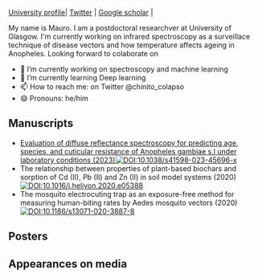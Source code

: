 [University profile][0]| [Twitter][1] | [Google scholar][2] |

My name is Mauro. I am a postdoctoral researchver at University of Glasgow. I'm currently working on infrared spectroscopy as a surveillace technique of disease vectors and how temperature affects ageing in Anopheles. Looking forward to colaborate on 
- 🔭 I’m currently working on spectroscopy and machine learning
- 🌱 I’m currently learning Deep learning
- 📫 How to reach me: on Twitter @chinito_colapso
- 😄 Pronouns: he/him

## Manuscripts
- [Evaluation of diffuse reflectance spectroscopy for predicting age, species, and cuticular resistance of Anopheles gambiae s.l under laboratory conditions (2023)](https://github.com/maurocolapso/ML-DRIFT_Pazmino_et_al_2023.git)[![DOI:10.1038/s41598-023-45696-x](https://zenodo.org/badge/DOI/10.1038/s41598-023-45696-x.svg)]([https://doi.org/10.1007/978-3-319-76207-4_15](https://rdcu.be/dpNJN))
- The relationship between properties of plant-based biochars and sorption of Cd (II), Pb (II) and Zn (II) in soil model systems (2020) [![DOI:10.1016/j.heliyon.2020.e05388](https://zenodo.org/badge/DOI/10.1016/j.heliyon.2020.e05388.svg)]([https://doi.org/10.1016/j.heliyon.2020.e05388](https://www.cell.com/heliyon/pdf/S2405-8440(20)32231-3.pdf))
- The mosquito electrocuting trap as an exposure-free method for measuring human-biting rates by Aedes mosquito vectors (2020) [![DOI:10.1186/s13071-020-3887-8](https://zenodo.org/badge/DOI/10.1186/s13071-020-3887-8.svg)]([https://doi.org/10.1186/s13071-020-3887-8])

## Posters
  


## Appearances on media


[0]: https://www.gla.ac.uk/schools/bohvm/staff/mauropazminobetancourth/
[1]: https://twitter.com/chinito_colapso
[2]: https://scholar.google.co.uk/citations?user=m4iwAloAAAAJ&hl=en
